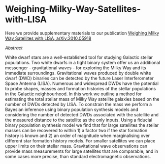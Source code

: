 # Weighing-Milky-Way-Satellites-with-LISA
Here we provide supplementary materials to our publication [Weighing Milky Way Satellites with LISA, arXiv:2010.05918](https://arxiv.org/abs/2010.05918)

*Abstract* 

White dwarf stars are a well-established tool for studying Galactic stellar populations. Two white dwarfs in a tight binary system offer us an additional messenger - gravitational waves - for exploring the Milky Way and its immediate surroundings. Gravitational waves produced by double white dwarf (DWD) binaries can be detected by the future Laser Interferometer Space Antenna (LISA). Numerous and widespread DWDs have the potential to probe shapes, masses and formation histories of the stellar populations in the Galactic neighbourhood. In this work we outline a method for estimating the total stellar mass of Milky Way satellite galaxies based on the number of DWDs detected by LISA. To constrain the mass we perform a Bayesian inference using binary population synthesis models and considering the number of detected DWDs associated with the satellite and the measured distance to the satellite as the only inputs. Using a fiducial binary population synthesis model we find that for large satellites the stellar masses can be recovered to within 1) a factor two if the star formation history is known and 2) an order of magnitude when marginalising over different star formation history models. For smaller satellites we can place upper limits on their stellar mass. Gravitational wave observations can provide mass measurements for large satellites that are comparable, and in some cases more precise, than standard electromagnetic observations.

